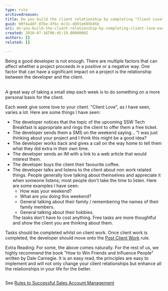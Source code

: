 ```yaml
---
type: rule
archivedreason: 
title: Do you build the client relationship by completing "Client Love" each week? (aka Customer Love)
guid: 00f4a48f-07be-4fbc-bc3c-db91e695b45b
uri: do-you-build-the-client-relationship-by-completing-client-love-each-week-aka-customer-love
created: 2010-07-16T06:45:19.0000000Z
authors: []
related: []

---
```



Being a good developer is not enough. There are multiple factors that can affect whether a project proceeds in a positive or a negative way. One factor that can have a significant impact on a project is the relationship between the developer and the client. 
<br><excerpt class='endintro'></excerpt><br>
<p>A great way of taking a small step each week is to do something on a more personal basis for the client.</p>
<p>Each week give some love to your client. &quot;Client Love&quot;, as I have seen, varies a lot. Here are some things I have seen&#58;</p>
<ul><li>The developer notices that the topic of the upcoming SSW Tech Breakfast is appropriate and rings the client to offer them a free ticket. </li>
<li>The developer sends them a SMS on the weekend saying... &quot;I was just thinking about your project and I think this might be a good idea? </li>
<li>The developer works back and gives a call on the way home to tell them what they did extra in their own time. </li>
<li>The developer sends an IM with a link to a web article that would interest them. </li>
<li>The developer buys the client their favourite coffee. </li>
<li>The developer talks and listens to the client about non work related things. People generally love talking about themselves and appreciate it when someone listens; most people don't take the time to listen. Here are some examples I have seen&#58; <ul><li>How was your weekend? </li>
<li>What are you doing this weekend? </li>
<li>General talking about their family / remembering the names of their family members. </li>
<li>General talking about their hobbies. </li></ul></li>
The tasks don't have to cost anything. Free tasks are more thoughtful and show the client you are thinking about them.</ul>
<p>Tasks should be completed whilst on client work. Once client work is completed, the developer should move onto the <a href="http&#58;//www.ssw.com.au/ssw/Standards/Rules/RulesToBeingSoftwareConsultantsDealingWithClients.aspx#PostClientWork">Post Client Work</a> rule. </p>
<p>Extra Reading&#58; For some, the above comes naturally. For the rest of us, we highly recommend the book &quot;How to Win Friends and Influence People&quot; written by Dale Carnegie. It is an easy read, the principles are easy to implement and will not only change your client relationships but enhance all the relationships in your life for the better.</p>
<img src="/Management/Rules-To-Better-Software-Consultants-Dealing-With-Clients/PublishingImages/LoveClientsImage.jpg" alt="" /> <p>See <a href="http&#58;//www.ssw.com.au/SSW/Standards/Rules/RulestoSuccessfulSalesAccountManagement.aspx#ReviewClientLove">Rules to Successful Sales Account Management</a></p>



